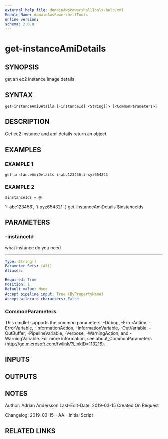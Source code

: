 ```yaml
---
external help file: domainAwsPowershellTools-help.xml
Module Name: domainAwsPowershellTools
online version:
schema: 2.0.0
---
```


# get-instanceAmiDetails

## SYNOPSIS
get an ec2 instance image details

## SYNTAX

```
get-instanceAmiDetails [-instanceId] <String[]> [<CommonParameters>]
```

## DESCRIPTION
Get ec2 instance and ami details
return an object

## EXAMPLES

### EXAMPLE 1
```
get-instanceAmiDetails i-abc123456,i-xyz654321
```

### EXAMPLE 2
```
$instanceIds = @(
```

'i-abc123456',
    'i-xyz654321'
)
get-instanceAmiDetails $instanceIds

## PARAMETERS

### -instanceId
what instance do you need

------------

```yaml
Type: String[]
Parameter Sets: (All)
Aliases:

Required: True
Position: 1
Default value: None
Accept pipeline input: True (ByPropertyName)
Accept wildcard characters: False
```

### CommonParameters
This cmdlet supports the common parameters: -Debug, -ErrorAction, -ErrorVariable, -InformationAction, -InformationVariable, -OutVariable, -OutBuffer, -PipelineVariable, -Verbose, -WarningAction, and -WarningVariable.
For more information, see about_CommonParameters (http://go.microsoft.com/fwlink/?LinkID=113216).

## INPUTS

## OUTPUTS

## NOTES
Author: Adrian Andersson
Last-Edit-Date: 2019-03-15
Created On Request


Changelog:
    2019-03-15 - AA
        - Initial Script

## RELATED LINKS
